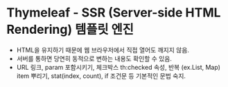 # Thymeleaf - SSR (Server-side HTML Rendering) 템플릿 엔진
- HTML을 유지하기 때문에 웹 브라우저에서 직접 열어도 깨지지 않음.
- 서버를 통하면 당연히 동적으로 변하는 내용도 확인할 수 있음.
- URL 링크, param 포함시키기, 체크박스 th:checked 속성, 반복 (ex.List, Map) item 뿌리기, stat(index, count), if 조건문 등 기본적인 문법 숙지.

